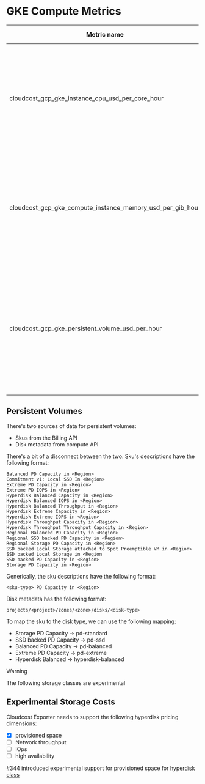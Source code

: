 # GKE Compute Metrics

| Metric name                                                | Metric type | Description                                                                                 | Labels                                                                                                                                                                                                                                                                                                                                                                                                                                                                      |
|------------------------------------------------------------|-------------|---------------------------------------------------------------------------------------------|-----------------------------------------------------------------------------------------------------------------------------------------------------------------------------------------------------------------------------------------------------------------------------------------------------------------------------------------------------------------------------------------------------------------------------------------------------------------------------|
| cloudcost_gcp_gke_instance_cpu_usd_per_core_hour           | Gauge       | The processing cost of a GCP Compute Instance, associated to a GKE cluster, in USD/(core*h) | `cluster_name`=&lt;name of the cluster the instance is associated with&gt; <br/> `instance`=&lt;name of the compute instance&gt; <br/> `region`=&lt;GCP region code&gt; <br/> `family`=&lt;broader compute family (n1, n2, c3 ...) &gt; <br/> `machine_type`=&lt;specific machine type, e.g.: n2-standard-2&gt; <br/> `project`=&lt;GCP project, where the instance is provisioned&gt; <br/> `price_tier`=&lt;spot\|ondemand&gt;                                            |
| cloudcost_gcp_gke_compute_instance_memory_usd_per_gib_hour | Gauge       | The memory cost of a GCP Compute Instance, associated to a GKE cluster, in USD/(GiB*h)      | `cluster_name`=&lt;name of the cluster the instance is associated with&gt; <br/> `instance`=&lt;name of the compute instance&gt; <br/> `region`=&lt;GCP region code&gt; <br/> `family`=&lt;broader compute family (n1, n2, c3 ...) &gt; <br/> `machine_type`=&lt;specific machine type, e.g.: n2-standard-2&gt; <br/> `project`=&lt;GCP project, where the instance is provisioned&gt; <br/> `price_tier`=&lt;spot\|ondemand&gt;                                            |
| cloudcost_gcp_gke_persistent_volume_usd_per_hour       | Gauge       | The cost of a GKE Persistent Volume in USD/(GiB*h)                                          | `cluster_name`=&lt;name of the cluster the instance is associated with&gt; <br/> `namespace`=&lt;The namespace the pvc was created for&gt; <br/> `persistentvolume`=&lt;Name of the persistent volume&gt; <br/> `region`=&lt;The region the pvc was created in&gt; <br/> `project`=&lt;GCP project, where the instance is provisioned&gt; <br/> `storage_class`=&lt;pd-standard\|pd-ssd\|pd-balanced\|pd-extreme&gt; <br/> `disk_type`=&lt;boot_disk\|persistent_volume&gt; <br/> `use_status`=&lt;in-use\|idle&gt; |

## Persistent Volumes

There's two sources of data for persistent volumes:
- Skus from the Billing API
- Disk metadata from compute API

There's a bit of a disconnect between the two.
Sku's descriptions have the following format:
```
Balanced PD Capacity in <Region>
Commitment v1: Local SSD In <Region>
Extreme PD Capacity in <Region>
Extreme PD IOPS in <Region>
Hyperdisk Balanced Capacity in <Region>
Hyperdisk Balanced IOPS in <Region>
Hyperdisk Balanced Throughput in <Region>
Hyperdisk Extreme Capacity in <Region>
Hyperdisk Extreme IOPS in <Region>
Hyperdisk Throughput Capacity in <Region>
Hyperdisk Throughput Throughput Capacity in <Region>
Regional Balanced PD Capacity in <Region>
Regional SSD backed PD Capacity in <Region>
Regional Storage PD Capacity in <Region>
SSD backed Local Storage attached to Spot Preemptible VM in <Region>
SSD backed Local Storage in <Region
SSD backed PD Capacity in <Region>
Storage PD Capacity in <Region>
```

Generically, the sku descriptions have the following format:
```
<sku-type> PD Capacity in <Region>
```

Disk metadata has the following format:
```
projects/<project>/zones/<zone>/disks/<disk-type>
```

To map the sku to the disk type, we can use the following mapping:

- Storage PD Capacity -> pd-standard
- SSD backed PD Capacity -> pd-ssd
- Balanced PD Capacity -> pd-balanced
- Extreme PD Capacity -> pd-extreme
- Hyperdisk Balanced -> hyperdisk-balanced

> [!WARNING]
> The following storage classes are experimental

## Experimental Storage Costs

Cloudcost Exporter needs to support the following hyperdisk pricing dimensions:
- [x] provisioned space
- [ ] Network throughput
- [ ] IOps
- [ ] high availability

[#344](https://github.com/grafana/cloudcost-exporter/pull/344) introduced experimental support for provisioned space for [hyperdisk class](https://cloud.google.com/compute/disks-image-pricing#persistentdisk) 
